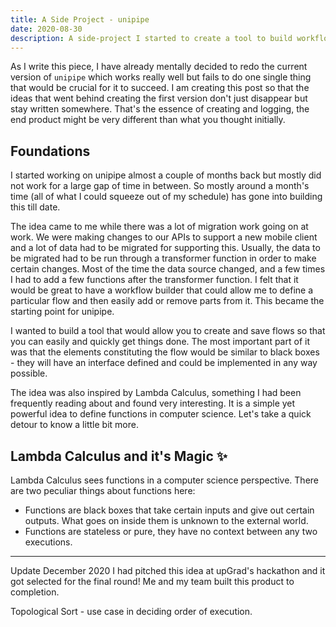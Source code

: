 ```yaml
---
title: A Side Project - unipipe
date: 2020-08-30
description: A side-project I started to create a tool to build workflows. Did not quite get through to the end of it, am trying to generalize it to solve a simple problem.
---
```


As I write this piece, I have already mentally decided to redo the current version of `unipipe` which works really well but fails to do one single thing that would be crucial for it to succeed. I am creating this post so that the ideas that went behind creating the first version don't just disappear but stay written somewhere. That's the essence of creating and logging, the end product might be very different than what you thought initially.

## Foundations

I started working on unipipe almost a couple of months back but mostly did not work for a large gap of time in between. So mostly around a month's time (all of what I could squeeze out of my schedule) has gone into building this till date.

The idea came to me while there was a lot of migration work going on at work. We were making changes to our APIs to support a new mobile client and a lot of data had to be migrated for supporting this. Usually, the data to be migrated had to be run through a transformer function in order to make certain changes. Most of the time the data source changed, and a few times I had to add a few functions after the transformer function. I felt that it would be great to have a workflow builder that could allow me to define a particular flow and then easily add or remove parts from it. This became the starting point for unipipe.

I wanted to build a tool that would allow you to create and save flows so that you can easily and quickly get things done. The most important part of it was that the elements constituting the flow would be similar to black boxes - they will have an interface defined and could be implemented in any way possible.

The idea was also inspired by Lambda Calculus, something I had been frequently reading about and found very interesting. It is a simple yet powerful idea to define functions in computer science. Let's take a quick detour to know a little bit more.

## Lambda Calculus and it's Magic ✨

Lambda Calculus sees functions in a computer science perspective. There are two peculiar things about functions here:

-   Functions are black boxes that take certain inputs and give out certain outputs. What goes on inside them is unknown to the external world.
-   Functions are stateless or pure, they have no context between any two executions.

---

Update December 2020
I had pitched this idea at upGrad's hackathon and it got selected for the final round! Me and my team built this product to completion.

Topological Sort - use case in deciding order of execution.
